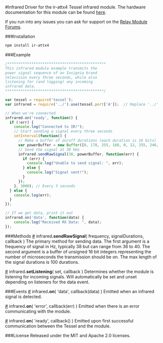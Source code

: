 #Infrared
Driver for the ir-attx4 Tessel infrared module. The hardware documentation for this module can be found [here](https://github.com/tessel/hardware/blob/master/modules-overview.md#infrared).

If you run into any issues you can ask for support on the [Relay Module Forums](http://forums.tessel.io/category/ir).

###Installation
```sh
npm install ir-attx4
```

###Example
```js
/*********************************************
This infrared module example transmits the
power signal sequence of an Insignia brand
television every three seconds, while also
listening for (and logging) any incoming
infrared data.
*********************************************/

var tessel = require('tessel');
var infrared = require('../').use(tessel.port['A']);  // Replace '../' with 'ir-attx4' in your own code

// When we're connected
infrared.on('ready', function() {
  if (!err) {
    console.log("Connected to IR!");
    // Start sending a signal every three seconds
    setInterval(function() {
      // Make a buffer of on/off durations (each duration is 16 bits)
      var powerBuffer = new Buffer([0, 178, 255, 168, 0, 12, 255, 246, 0, 13, 255, 225, 0, 13, 255, 224, 0, 12, 255, 246, 0, 12, 255, 246, 0, 13, 255, 247, 0, 13, 255, 247, 0, 13, 255, 224, 0, 12, 255, 224, 0, 13, 255, 247, 0, 13, 255, 224, 0, 12, 255, 246, 0, 12, 255, 246, 0, 12, 255, 246, 0, 12, 255, 246, 0, 13, 255, 247, 0, 13, 255, 224, 0, 12, 255, 224, 0, 13, 255, 225, 0, 13, 255, 224, 0, 12, 255, 246, 0, 12, 255, 246, 0, 13, 255, 247, 0, 13, 255, 247, 0, 13, 255, 246, 0, 12, 255, 246, 0, 12, 255, 246, 0, 12, 255, 246, 0, 12, 255, 224, 0, 13, 255, 224, 0, 12, 255, 224, 0, 12, 255, 224, 0, 12]);
      // Send the signal at 38 kHz
      infrared.sendRawSignal(38, powerBuffer, function(err) {
        if (err) {
          console.log("Unable to send signal: ", err);
        } else {
          console.log("Signal sent!");
        }
      });
    }, 3000); // Every 3 seconds
  } else {
    console.log(err);
  }
});

// If we get data, print it out
infrared.on('data', function(data) {
	console.log("Received RX Data: ", data);
});
```

###Methods
&#x20;<a href="#api-infrared-sendRawSignal-frequency-signalDurations-callback-The-primary-method-for-sending-data-The-first-argument-is-a-frequency-of-signal-in-Hz-typically-38-but-can-range-from-36-to-40-The-second-argument-is-a-buffer-of-unsigned-16-bit-integers-representing-the-number-of-microseconds-the-transmission-should-be-on-The-max-length-of-the-signal-durations-is-100-durations" name="api-infrared-sendRawSignal-frequency-signalDurations-callback-The-primary-method-for-sending-data-The-first-argument-is-a-frequency-of-signal-in-Hz-typically-38-but-can-range-from-36-to-40-The-second-argument-is-a-buffer-of-unsigned-16-bit-integers-representing-the-number-of-microseconds-the-transmission-should-be-on-The-max-length-of-the-signal-durations-is-100-durations">#</a> infrared<b>.sendRawSignal</b>( frequency, signalDurations, callback ) The primary method for sending data. The first argument is a frequency of signal in Hz, typically 38 but can range from 36 to 40. The second argument is a buffer of unsigned 16 bit integers representing the number of microseconds the transmission should be on. The max length of the signal durations is 100 durations.  

&#x20;<a href="#api-infrared-setListening-set-callback-Determines-whether-the-module-is-listening-for-incoming-signals-Will-automatically-be-set-and-unset-depending-on-listeners-for-the-data-event" name="api-infrared-setListening-set-callback-Determines-whether-the-module-is-listening-for-incoming-signals-Will-automatically-be-set-and-unset-depending-on-listeners-for-the-data-event">#</a> infrared<b>.setListening</b>( set, callback ) Determines whether the module is listening for incoming signals. Will automatically be set and unset depending on listeners for the data event.  

###Events
&#x20;<a href="#api-infrared-on-data-callback-data-Emitted-when-an-infrared-signal-is-detected" name="api-infrared-on-data-callback-data-Emitted-when-an-infrared-signal-is-detected">#</a> infrared<b>.on</b>( 'data', callback(data) ) Emitted when an infrared signal is detected.  

&#x20;<a href="#api-infrared-on-error-callback-err-Emitted-when-there-is-an-error-communicating-with-the-module" name="api-infrared-on-error-callback-err-Emitted-when-there-is-an-error-communicating-with-the-module">#</a> infrared<b>.on</b>( 'error', callback(err) ) Emitted when there is an error communicating with the module.  

&#x20;<a href="#api-infrared-on-ready-callback-Emitted-upon-first-successful-communication-between-the-Tessel-and-the-module" name="api-infrared-on-ready-callback-Emitted-upon-first-successful-communication-between-the-Tessel-and-the-module">#</a> infrared<b>.on</b>( 'ready', callback() ) Emitted upon first successful communication between the Tessel and the module.  

###License
Released under the MIT and Apache 2.0 licenses.
